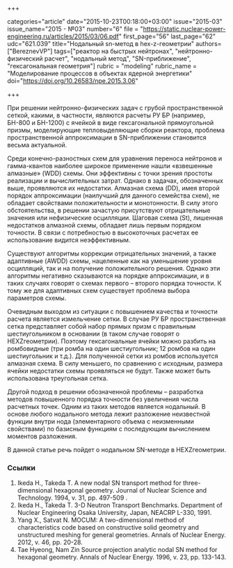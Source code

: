 +++

categories="article"
date="2015-10-23T00:18:00+03:00"
issue="2015-03"
issue_name="2015 - №03"
number="6"
file = "https://static.nuclear-power-engineering.ru/articles/2015/03/06.pdf"
first_page="56"
last_page="62"
udc="621.039"
title="Нодальный sn-метод в hex-z-геометрии"
authors=["BereznevVP"]
tags=["реактор на быстрых нейтронах", "нейтронно-физический расчет", "нодальный метод", "SN-приближение", "гексагональная геометрия"]
rubric = "modeling"
rubric_name = "Моделирование процессов в объектах ядерной энергетики"
doi="https://doi.org/10.26583/npe.2015.3.06"

+++

При решении нейтронно-физических задач с грубой пространственной сеткой, какими, в частности, являются расчеты РУ БР (например, БН-800 и БН-1200) с ячейкой в виде гексагональной прямоугольной призмы, моделирующие тепловыделяющие сборки реактора, проблема пространственной аппроксимации в SN-приближении становится весьма актуальной.

Среди конечно-разностных схем для уравнения переноса нейтронов и гамма-квантов наиболее широкое применение нашли «взвешенные алмазные» (WDD) схемы. Они эффективны с точки зрения простоты реализации и вычислительных затрат. Однако в задачах, обозначенных выше, проявляются их недостатки. Алмазная схема (DD), имея второй порядок аппроксимации (наилучший для данного семейства схем), не обладает свойствами положительности и монотонности. В силу этого обстоятельства, в решении зачастую присутствуют отрицательные значения или нефизические осцилляции. Шаговая схема (St), лишенная недостатков алмазной схемы, обладает лишь первым порядком точности. В связи с потребностью в высокоточных расчетах ее использование видится неэффективным.

Существуют алгоритмы коррекции отрицательных значений, а также адаптивные (AWDD) схемы, нацеленные как на уменьшение уровня осцилляций, так и на получение положительного решения. Однако эти алгоритмы негативно сказываются на порядке аппроксимации, и в таких случаях говорят о схемах первого – второго порядка точности. К тому же для адаптивных схем существует проблема выбора параметров схемы.

Очевидным выходом из ситуации с повышением качества и точности расчета является измельчение сетки. В случае РУ БР пространственная сетка представляет собой набор прямых призм с правильным шестиугольником в основании (в таком случае говорят о HEXZгеометрии). Поэтому гексагональные ячейки можно разбить на ромбовидные (три ромба на один шестиугольник; 12 ромбов на один шестиугольник и т.д.). Для полученной сетки из ромбов используется алмазная схема. В силу меньшего, по сравнению с исходным, размера ячейки недостатки схемы проявляться не будут. Также может быть использована треугольная сетка.

Другой подход в решении обозначенной проблемы – разработка методов повышенного порядка точности без увеличения числа расчетных точек. Одним из таких методов является нодальный. В основе любого нодального метода лежит разложение неизвестной функции внутри нода (элементарного объема с неизменными свойствами) по базисным функциям с последующим вычислением моментов разложения.

В данной статье речь пойдет о нодальном SN-методе в HEXZгеометрии.

### Ссылки

1. Ikeda H., Takeda T. A new nodal SN transport method for three-dimensional hexagonal geometry. Journal of Nuclear Science and Technology. 1994, v. 31, pp. 497-509 .
2. Ikeda H., Takeda T. 3-D Neutron Transport Benchmarks. Department of Nuclear Engineering Osaka University, Japan, NEACRP L-330, 1991.
3. Yang X., Satvat N. MOCUM: A two-dimensional method of characteristics code based on constructive solid geometry and unstructured meshing for general geometries. Annals of Nuclear Energy. 2012, v. 46, pp. 20-28.
4. Tae Hyeong, Nam Zin Source projection analytic nodal SN method for hexagonal geometry. Annals of Nuclear Energy. 1996, v. 23, pp. 133-143.